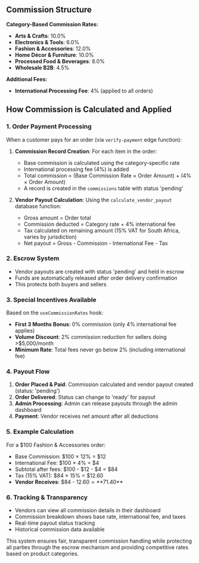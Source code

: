 ## Commission Structure

**Category-Based Commission Rates:**
- **Arts & Crafts**: 10.0%
- **Electronics & Tools**: 6.0%
- **Fashion & Accessories**: 12.0%
- **Home Décor & Furniture**: 10.0%
- **Processed Food & Beverages**: 8.0%
- **Wholesale B2B**: 4.5%

**Additional Fees:**
- **International Processing Fee**: 4% (applied to all orders)

## How Commission is Calculated and Applied

### 1. **Order Payment Processing**
When a customer pays for an order (via `verify-payment` edge function):

1. **Commission Record Creation**: For each item in the order:
   - Base commission is calculated using the category-specific rate
   - International processing fee (4%) is added
   - Total commission = (Base Commission Rate × Order Amount) + (4% × Order Amount)
   - A record is created in the `commissions` table with status 'pending'

2. **Vendor Payout Calculation**: Using the `calculate_vendor_payout` database function:
   - Gross amount = Order total
   - Commission deducted = Category rate + 4% international fee
   - Tax calculated on remaining amount (15% VAT for South Africa, varies by jurisdiction)
   - Net payout = Gross - Commission - International Fee - Tax

### 2. **Escrow System**
- Vendor payouts are created with status 'pending' and held in escrow
- Funds are automatically released after order delivery confirmation
- This protects both buyers and sellers

### 3. **Special Incentives Available**
Based on the `useCommissionRates` hook:

- **First 3 Months Bonus**: 0% commission (only 4% international fee applies)
- **Volume Discount**: 2% commission reduction for sellers doing >$5,000/month
- **Minimum Rate**: Total fees never go below 2% (including international fee)

### 4. **Payout Flow**
1. **Order Placed & Paid**: Commission calculated and vendor payout created (status: 'pending')
2. **Order Delivered**: Status can change to 'ready' for payout
3. **Admin Processing**: Admin can release payouts through the admin dashboard
4. **Payment**: Vendor receives net amount after all deductions

### 5. **Example Calculation**
For a $100 Fashion & Accessories order:
- Base Commission: $100 × 12% = $12
- International Fee: $100 × 4% = $4
- Subtotal after fees: $100 - $12 - $4 = $84
- Tax (15% VAT): $84 × 15% = $12.60
- **Vendor Receives**: $84 - $12.60 = **$71.40**

### 6. **Tracking & Transparency**
- Vendors can view all commission details in their dashboard
- Commission breakdown shows base rate, international fee, and taxes
- Real-time payout status tracking
- Historical commission data available

This system ensures fair, transparent commission handling while protecting all parties through the escrow mechanism and providing competitive rates based on product categories.
